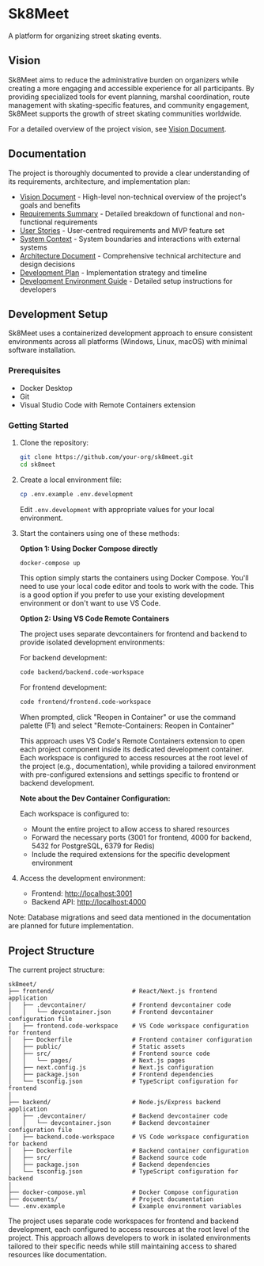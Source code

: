 # Sk8Meet

A platform for organizing street skating events.

## Vision

Sk8Meet aims to reduce the administrative burden on organizers while creating a more engaging and accessible experience for all participants. By providing specialized tools for event planning, marshal coordination, route management with skating-specific features, and community engagement, Sk8Meet supports the growth of street skating communities worldwide.

For a detailed overview of the project vision, see [Vision Document](documents/vision.md).

## Documentation

The project is thoroughly documented to provide a clear understanding of its requirements, architecture, and implementation plan:

- [Vision Document](documents/vision.md) - High-level non-technical overview of the project's goals and benefits
- [Requirements Summary](documents/requirements_summary.md) - Detailed breakdown of functional and non-functional requirements
- [User Stories](documents/user_stories.md) - User-centred requirements and MVP feature set
- [System Context](documents/system_context.md) - System boundaries and interactions with external systems
- [Architecture Document](documents/architecture.md) - Comprehensive technical architecture and design decisions
- [Development Plan](documents/development-plan.md) - Implementation strategy and timeline
- [Development Environment Guide](documents/dev-environment-guide.md) - Detailed setup instructions for developers

## Development Setup

Sk8Meet uses a containerized development approach to ensure consistent environments across all platforms (Windows, Linux, macOS) with minimal software installation.

### Prerequisites

- Docker Desktop
- Git
- Visual Studio Code with Remote Containers extension

### Getting Started

1. Clone the repository:

   ```bash
   git clone https://github.com/your-org/sk8meet.git
   cd sk8meet
   ```

2. Create a local environment file:

   ```bash
   cp .env.example .env.development
   ```

   Edit `.env.development` with appropriate values for your local environment.

3. Start the containers using one of these methods:

   **Option 1: Using Docker Compose directly**

   ```bash
   docker-compose up
   ```

   This option simply starts the containers using Docker Compose. You'll need to use your local code editor and tools to work with the code. This is a good option if you prefer to use your existing development environment or don't want to use VS Code.

   **Option 2: Using VS Code Remote Containers**

   The project uses separate devcontainers for frontend and backend to provide isolated development environments:

   For backend development:

   ```bash
   code backend/backend.code-workspace
   ```

   For frontend development:

   ```bash
   code frontend/frontend.code-workspace
   ```

   When prompted, click "Reopen in Container" or use the command palette (F1) and select "Remote-Containers: Reopen in Container"

   This approach uses VS Code's Remote Containers extension to open each project component inside its dedicated development container. Each workspace is configured to access resources at the root level of the project (e.g., documentation), while providing a tailored environment with pre-configured extensions and settings specific to frontend or backend development.

   **Note about the Dev Container Configuration:**

   Each workspace is configured to:
   - Mount the entire project to allow access to shared resources
   - Forward the necessary ports (3001 for frontend, 4000 for backend, 5432 for PostgreSQL, 6379 for Redis)
   - Include the required extensions for the specific development environment

4. Access the development environment:
   - Frontend: <http://localhost:3001>
   - Backend API: <http://localhost:4000>

Note: Database migrations and seed data mentioned in the documentation are planned for future implementation.

## Project Structure

The current project structure:

```text
sk8meet/
├── frontend/                      # React/Next.js frontend application
│   ├── .devcontainer/             # Frontend devcontainer code
│   │   └── devcontainer.json      # Frontend devcontainer configuration file
│   ├── frontend.code-workspace    # VS Code workspace configuration for frontend
│   ├── Dockerfile                 # Frontend container configuration
│   ├── public/                    # Static assets
│   ├── src/                       # Frontend source code
│   │   └── pages/                 # Next.js pages
│   ├── next.config.js             # Next.js configuration
│   ├── package.json               # Frontend dependencies
│   └── tsconfig.json              # TypeScript configuration for frontend
│
├── backend/                       # Node.js/Express backend application
│   ├── .devcontainer/             # Backend devcontainer code
│   │   └── devcontainer.json      # Backend devcontainer configuration file
│   ├── backend.code-workspace     # VS Code workspace configuration for backend
│   ├── Dockerfile                 # Backend container configuration
│   ├── src/                       # Backend source code
│   ├── package.json               # Backend dependencies
│   └── tsconfig.json              # TypeScript configuration for backend
│
├── docker-compose.yml             # Docker Compose configuration
├── documents/                     # Project documentation
└── .env.example                   # Example environment variables
```

The project uses separate code workspaces for frontend and backend development, each configured to access resources at the root level of the project. This approach allows developers to work in isolated environments tailored to their specific needs while still maintaining access to shared resources like documentation.
